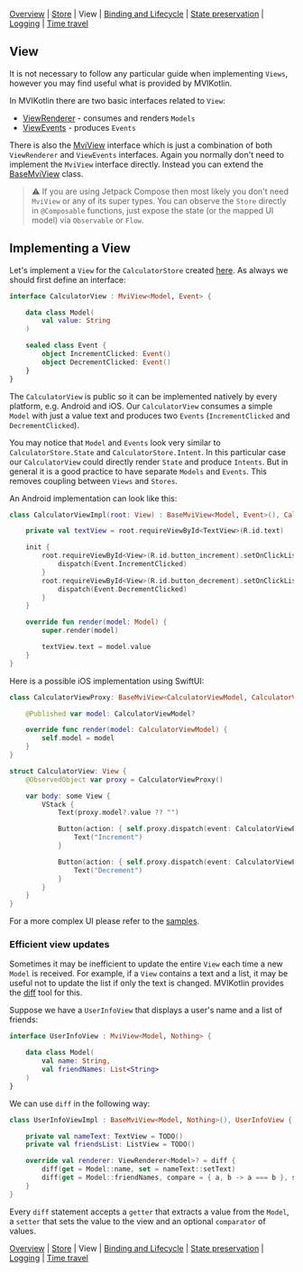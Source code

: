 [Overview](index.md) | [Store](store.md) | View | [Binding and Lifecycle](binding_and_lifecycle.md) | [State preservation](state_preservation.md) | [Logging](logging.md) | [Time travel](time_travel.md)

## View

It is not necessary to follow any particular guide when implementing `Views`, however you may find useful what is provided by MVIKotlin.

In MVIKotlin there are two basic interfaces related to `View`:
- [ViewRenderer](https://github.com/arkivanov/MVIKotlin/blob/master/mvikotlin/src/commonMain/kotlin/com/arkivanov/mvikotlin/core/view/ViewRenderer.kt) - consumes and renders `Models`
- [ViewEvents](https://github.com/arkivanov/MVIKotlin/blob/master/mvikotlin/src/commonMain/kotlin/com/arkivanov/mvikotlin/core/view/ViewEvents.kt) - produces `Events`

There is also the [MviView](https://github.com/arkivanov/MVIKotlin/blob/master/mvikotlin/src/commonMain/kotlin/com/arkivanov/mvikotlin/core/view/MviView.kt) interface which is just a combination of both `ViewRenderer` and `ViewEvents` interfaces. Again you normally don't need to implement the `MviView` interface directly. Instead you can extend the [BaseMviView](https://github.com/arkivanov/MVIKotlin/blob/master/mvikotlin/src/commonMain/kotlin/com/arkivanov/mvikotlin/core/view/BaseMviView.kt) class.

> ⚠️ If you are using Jetpack Compose then most likely you don't need `MviView` or any of its super types. You can observe the `Store` directly in `@Composable` functions, just expose the state (or the mapped UI model) via `Observable` or `Flow`.

## Implementing a View

Let's implement a `View` for the `CalculatorStore` created [here](store.md). As always we should first define an interface:

```kotlin
interface CalculatorView : MviView<Model, Event> {

    data class Model(
        val value: String
    )

    sealed class Event {
        object IncrementClicked: Event()
        object DecrementClicked: Event()
    }
}
```

The `CalculatorView` is public so it can be implemented natively by every platform, e.g. Android and iOS. Our `CalculatorView` consumes a simple `Model` with just a value text and produces two `Events` (`IncrementClicked` and `DecrementClicked`).

You may notice that `Model` and `Events` look very similar to `CalculatorStore.State` and `CalculatorStore.Intent`. In this particular case our `CalculatorView` could directly render `State` and produce `Intents`. But in general it is a good practice to have separate `Models` and `Events`. This removes coupling between `Views` and `Stores`.

An Android implementation can look like this:

```kotlin
class CalculatorViewImpl(root: View) : BaseMviView<Model, Event>(), CalculatorView {

    private val textView = root.requireViewById<TextView>(R.id.text)

    init {
        root.requireViewById<View>(R.id.button_increment).setOnClickListener {
            dispatch(Event.IncrementClicked)
        }
        root.requireViewById<View>(R.id.button_decrement).setOnClickListener {
            dispatch(Event.DecrementClicked)
        }
    }

    override fun render(model: Model) {
        super.render(model)

        textView.text = model.value
    }
}
```

Here is a possible iOS implementation using SwiftUI:

```swift
class CalculatorViewProxy: BaseMviView<CalculatorViewModel, CalculatorViewEvent>, CalculatorView, ObservableObject {

    @Published var model: CalculatorViewModel?

    override func render(model: CalculatorViewModel) {
        self.model = model
    }
}

struct CalculatorView: View {
    @ObservedObject var proxy = CalculatorViewProxy()

    var body: some View {
        VStack {
            Text(proxy.model?.value ?? "")

            Button(action: { self.proxy.dispatch(event: CalculatorViewEvent.IncrementClicked()) }) {
                Text("Increment")
            }

            Button(action: { self.proxy.dispatch(event: CalculatorViewEvent.DecrementClicked()) }) {
                Text("Decrement")
            }
        }
    }
}

```

For a more complex UI please refer to the [samples](https://github.com/arkivanov/MVIKotlin/tree/master/sample).

### Efficient view updates

Sometimes it may be inefficient to update the entire `View` each time a new `Model` is received. For example, if a `View` contains a text and a list, it may be useful not to update the list if only the text is changed. MVIKotlin provides the [diff](https://github.com/arkivanov/MVIKotlin/blob/master/mvikotlin/src/commonMain/kotlin/com/arkivanov/mvikotlin/core/utils/Diff.kt) tool for this.

Suppose we have a `UserInfoView` that displays a user's name and a list of friends:

```kotlin
interface UserInfoView : MviView<Model, Nothing> {

    data class Model(
        val name: String,
        val friendNames: List<String>
    )
}
```

We can use `diff` in the following way:

```kotlin
class UserInfoViewImpl : BaseMviView<Model, Nothing>(), UserInfoView {

    private val nameText: TextView = TODO()
    private val friendsList: ListView = TODO()

    override val renderer: ViewRenderer<Model>? = diff {
        diff(get = Model::name, set = nameText::setText)
        diff(get = Model::friendNames, compare = { a, b -> a === b }, set = friendsList::setItems)
    }
}
```

Every `diff` statement accepts a `getter` that extracts a value from the `Model`, a `setter` that sets the value to the view and an optional `comparator` of values.

[Overview](index.md) | [Store](store.md) | View | [Binding and Lifecycle](binding_and_lifecycle.md) | [State preservation](state_preservation.md) | [Logging](logging.md) | [Time travel](time_travel.md)
